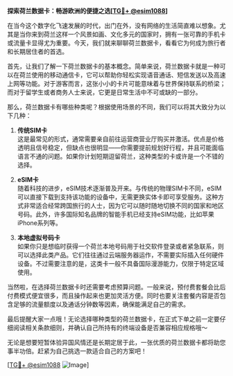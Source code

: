 **探索荷兰数据卡：畅游欧洲的便捷之选[[TG💪+ @esim1088](https://t.me/s/esim1088)]**

在当今这个数字化飞速发展的时代，出门在外，没有网络的生活简直难以想象。尤其是当你来到荷兰这样一个风景如画、文化多元的国家时，拥有一张可靠的手机卡或流量卡显得尤为重要。今天，我们就来聊聊荷兰数据卡，看看它为何成为旅行者和长期居住者的首选。

首先，让我们了解一下荷兰数据卡的基本概念。简单来说，荷兰数据卡就是一种可以在荷兰使用的移动通信卡，它可以帮助你轻松实现语音通话、短信发送以及高速上网等功能。对于游客而言，这张小小的卡片可能意味着与世界保持联系的桥梁；而对于留学生或者商务人士来说，它更是日常生活中不可或缺的一部分。

那么，荷兰数据卡有哪些种类呢？根据使用场景的不同，我们可以将其大致分为以下几种：

1. **传统SIM卡**  
   这是最常见的形式，通常需要亲自前往运营商营业厅购买并激活。优点是价格透明且信号稳定，但缺点也很明显——你需要提前规划好行程，并且可能面临语言不通的问题。如果你计划短期逗留荷兰，这种类型的卡或许是一个不错的选择。

2. **eSIM卡**  
   随着科技的进步，eSIM技术逐渐普及开来。与传统的物理SIM卡不同，eSIM可以直接下载到支持该功能的设备中，无需更换实体卡即可享受服务。这种方式非常适合经常跨国旅行的人士，因为它可以随时随地切换不同的国家和地区号码。此外，许多国际知名品牌的智能手机已经支持eSIM功能，比如苹果iPhone系列等。

3. **本地虚拟号码卡**  
   如果你只是想临时获得一个荷兰本地号码用于社交软件登录或者紧急联系，则可以选择此类产品。它们往往通过云端服务器运作，不需要实际插入任何硬件设备。不过需要注意的是，这类卡一般不具备国际漫游能力，仅限于特定区域使用。

当然啦，在选择荷兰数据卡时还需要考虑预算问题。一般来说，预付费套餐会比后付费模式便宜很多，而且操作起来也更加灵活方便。同时也要关注套餐内容是否包含足够的流量额度以及通话分钟数等因素，确保能满足自己的需求。

最后提醒大家一点哦！无论选择哪种类型的荷兰数据卡，在正式下单之前一定要仔细阅读相关条款细则，并确认自己所持有的终端设备是否兼容相应规格哦～

无论是想要短暂体验异国风情还是长期定居于此，一张优质的荷兰数据卡都将助您事半功倍。赶紧为自己挑选一款适合自己的方案吧！

[[TG💪+ @esim1088](https://t.me/s/esim1088) ![Image](https://i.postimg.cc/4NQfJmqS/Snipaste-2025-05-13-00-14-12.png)]